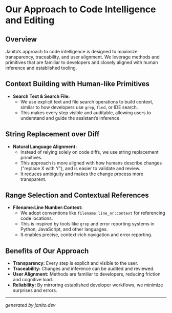 # Our Approach to Code Intelligence and Editing

## Overview

Janito’s approach to code intelligence is designed to maximize transparency, traceability, and user alignment. We leverage methods and primitives that are familiar to developers and closely aligned with human inference and established tooling.

## Context Building with Human-like Primitives

- **Search Text & Search File:**
  - We use explicit text and file search operations to build context, similar to how developers use `grep`, `find`, or IDE search.
  - This makes every step visible and auditable, allowing users to understand and guide the assistant’s inference.

## String Replacement over Diff

- **Natural Language Alignment:**
  - Instead of relying solely on code diffs, we use string replacement primitives.
  - This approach is more aligned with how humans describe changes ("replace X with Y"), and is easier to validate and review.
  - It reduces ambiguity and makes the change process more transparent.

## Range Selection and Contextual References

- **Filename:Line Number:Context:**
  - We adopt conventions like `filename:line_nr:context` for referencing code locations.
  - This is inspired by tools like `grep` and error reporting systems in Python, JavaScript, and other languages.
  - It enables precise, context-rich navigation and error reporting.

## Benefits of Our Approach

- **Transparency:** Every step is explicit and visible to the user.
- **Traceability:** Changes and inference can be audited and reviewed.
- **User Alignment:** Methods are familiar to developers, reducing friction and cognitive load.
- **Reliability:** By mirroring established developer workflows, we minimize surprises and errors.

---
_generated by janito.dev_
